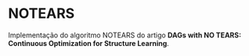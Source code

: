 # NOTEARS
Implementação do algoritmo NOTEARS do artigo __DAGs with NO TEARS:
Continuous Optimization for Structure Learning__.
